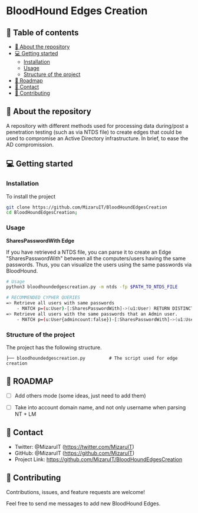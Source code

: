 # BloodHound Edges Creation
## 📗 Table of contents
* [📖 About the repository](#about-the-repo)
* [💻 Getting started](#getting-started)
	* [Installation](#installation)
	* [Usage](#usage)
	* [Structure of the project](#structure-project)
* [🔭 Roadmap](#roadmap)
* [👥 Contact](#contact)
* [🤝 Contributing](#contributing)


## 📖 About the repository <a name="about-the-repo"/>
A repository with different methods used for processing data during/post a penetration testing (such as via NTDS file) to create edges that could be used to compromise an Active Directory infrastructure. In brief, to ease the AD compromission.

## 💻 Getting started <a name="getting-started"/>
### Installation
To install the project
```sh 
git clone https://github.com/MizaruIT/BloodHoundEdgesCreation
cd BloodHoundEdgesCreation;
```

### Usage <a name="usage"/>
**SharesPasswordWith Edge**

If you have retrieved a NTDS file, you can parse it to create an Edge "SharesPasswordWith" between all the computers/users having the same passwords. Thus, you can visualize the users using the same passwords via BloodHound. 
```sh
# Usage
python3 bloodhoundedgescreation.py -m ntds -fp $PATH_TO_NTDS_FILE 

# RECOMMENDED CYPHER QUERIES
=> Retrieve all users with same passwords
    - MATCH p=(u:User)-[:SharesPasswordWith]->(u1:User) RETURN DISTINCT(p) 
=> Retrieve all users with the same passwords that an Admin user.
    - MATCH p=(u:User{admincount:false})-[:SharesPasswordWith]->(u1:User{admincount:true}) RETURN DISTINCT(p)
```

### Structure of the project <a name="structure-project"/>
The project has the following structure.

    ├── bloodhoundedgescreation.py         # The script used for edge creation

  ## 🔭 ROADMAP <a name="roadmap"/>
- [ ] Add others mode (some ideas, just need to add them)
- [ ] Take into account domain name, and not only username when parsing NT + LM


## 👥 Contact <a name="contact"/>
- Twitter: @MizaruIT (https://twitter.com/MizaruIT)
- GitHub: @MizaruIT (https://github.com/MizaruIT)
- Project Link: https://github.com/MizaruIT/BloodHoundEdgesCreation


## 🤝 Contributing <a name="contributing"/>
Contributions, issues, and feature requests are welcome!

Feel free to send me messages to add new BloodHound Edges.
